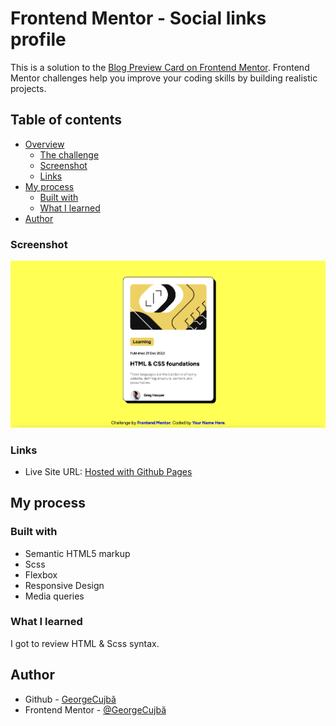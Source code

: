 # Frontend Mentor - Social links profile

This is a solution to the [Blog Preview Card on Frontend Mentor](https://www.frontendmentor.io/challenges/blog-preview-card-ckPaj01IcS/hub). Frontend Mentor challenges help you improve your coding skills by building realistic projects.

## Table of contents

- [Overview](#overview)
  - [The challenge](#the-challenge)
  - [Screenshot](#screenshot)
  - [Links](#links)
- [My process](#my-process)
  - [Built with](#built-with)
  - [What I learned](#what-i-learned)
- [Author](#author)

### Screenshot

![](./screenshots/website_screenshot.png)

### Links

- Live Site URL: [Hosted with Github Pages]()

## My process

### Built with

- Semantic HTML5 markup
- Scss
- Flexbox
- Responsive Design
- Media queries

### What I learned

I got to review HTML & Scss syntax.

## Author

- Github - [GeorgeCujbă](https://github.com/GeorgeValentin/)
- Frontend Mentor - [@GeorgeCujbă](https://www.frontendmentor.io/profile/GeorgeValentin)
